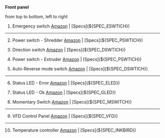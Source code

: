 

**Front panel**

from top to bottom, left to right

1. Emergency switch [Amazon](${BOM_ESWTICH}) | [Specs](${SPEC_ESWTICH})

<hr/>

2. Power switch - Shredder [Amazon](${BOM_PSWTICH}) | [Specs](${SPEC_PSWTICH})

3. Direction switch [Amazon](${BOM_DSWTICH}) | [Specs](${SPEC_DSWTICH})

4. Power switch - Extruder [Amazon](${BOM_PSWTICH}) | [Specs](${SPEC_PSWTICH})

5. Auto-Reverse mode switch [Amazon](${BOM_DSWTICH}) | [Specs](${SPEC_DSWTICH})

<hr/>

6. Status LED - Error  [Amazon](${BOM_DSWTICH}) | [Specs](${SPEC_ELED})

7. Status LED - Ok  [Amazon](${BOM_DSWTICH}) | [Specs](${SPEC_GLED})

8. Momentary Switch  [Amazon](${BOM_MSWTICH}) | [Specs](${SPEC_MSWITCH})


<hr/>

9. VFD Control Panel  [Amazon](${BOM_VFD}) | [Specs](${SPEC_VFD})

<hr/>

10. Temperature controller  [Amazon](${BOM_INKBIRD}) | [Specs](${SPEC_INKBIRD})

